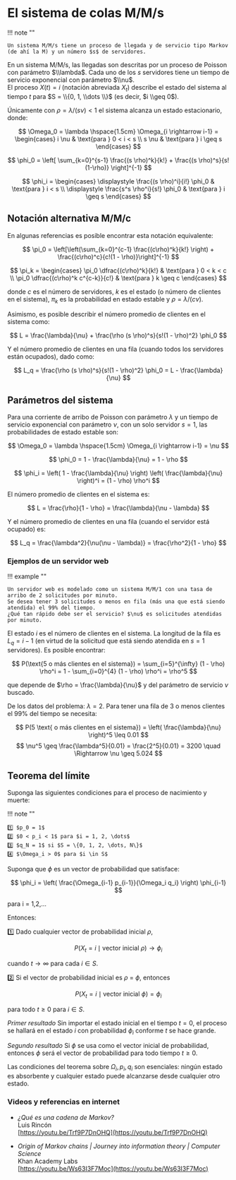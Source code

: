 # El sistema de colas M/M/s

!!! note ""

    Un sistema M/M/s tiene un proceso de llegada y de servicio tipo Markov (de ahí la M) y un número $s$ de servidores.


En un sistema M/M/s, las llegadas son descritas por un proceso de Poisson con parámetro $\\lambda$. Cada uno de los $s$ servidores tiene un tiempo de servicio exponencial con parámetro $\\nu$.  
El proceso $X(t) = i$ (notación abreviada $X_t$) describe el estado del sistema al tiempo $t$ para $S = \\{0, 1, \\dots \\}$ (es decir, $i \\geq 0$).


Únicamente con $\rho = \lambda/(s \nu) < 1$ el sistema alcanza un estado estacionario, donde:

$$
\Omega_0 = \lambda \hspace{1.5cm} \Omega_{i \rightarrow i-1} = 
\begin{cases} 
i \nu & \text{para } 0 < i < s \\
s \nu & \text{para } i \geq s
\end{cases}
$$

$$
\phi_0 = \left[ \sum_{k=0}^{s-1} \frac{(s \rho)^k}{k!} + \frac{(s \rho)^s}{s!(1-\rho)} \right]^{-1}
$$

$$
\phi_i =
\begin{cases}
\displaystyle \frac{(s \rho)^i}{i!} \phi_0 & \text{para } i < s \\
\displaystyle \frac{s^s \rho^i}{s!} \phi_0 & \text{para } i \geq s
\end{cases}
$$

## Notación alternativa M/M/c

En algunas referencias es posible encontrar esta notación equivalente:

$$
\pi_0 = \left[\left(\sum_{k=0}^{c-1} \frac{(c\rho)^k}{k!} \right) + \frac{(c\rho)^c}{c!(1 - \rho)}\right]^{-1}
$$

$$
\pi_k =
\begin{cases}
\pi_0 \dfrac{(c\rho)^k}{k!} & \text{para } 0 < k < c \\
\pi_0 \dfrac{(c\rho)^k c^{c-k}}{c!} & \text{para } k \geq c
\end{cases}
$$

donde $c$ es el número de servidores, $k$ es el estado (o número de clientes en el sistema), $\pi_k$ es la probabilidad en estado estable y $\rho = \lambda/(c \nu)$.


Asimismo, es posible describir el número promedio de clientes en el sistema como:

$$
L = \frac{\lambda}{\nu} + \frac{\rho (s \rho)^s}{s!(1 - \rho)^2} \phi_0
$$

Y el número promedio de clientes en una fila (cuando todos los servidores están ocupados), dado como:

$$
L_q = \frac{\rho (s \rho)^s}{s!(1 - \rho)^2} \phi_0 = L - \frac{\lambda}{\nu}
$$

## Parámetros del sistema

Para una corriente de arribo de Poisson con parámetro $\lambda$ y un tiempo de servicio exponencial con parámetro $\nu$, con un solo servidor $s = 1$, las probabilidades de estado estable son:

$$
\Omega_0 = \lambda \hspace{1.5cm} \Omega_{i \rightarrow i-1} = \nu
$$

$$
\phi_0 = 1 - \frac{\lambda}{\nu} = 1 - \rho
$$

$$
\phi_i = \left( 1 - \frac{\lambda}{\nu} \right) \left( \frac{\lambda}{\nu} \right)^i = (1 - \rho) \rho^i
$$


El número promedio de clientes en el sistema es:

$$
L = \frac{\rho}{1 - \rho} = \frac{\lambda}{\nu - \lambda}
$$

Y el número promedio de clientes en una fila (cuando el servidor está ocupado) es:

$$
L_q = \frac{\lambda^2}{\nu(\nu - \lambda)} = \frac{\rho^2}{1 - \rho}
$$

### Ejemplos de un servidor web


!!! example ""

    Un servidor web es modelado como un sistema M/M/1 con una tasa de arribo de 2 solicitudes por minuto.  
    Se desea tener 3 solicitudes o menos en fila (más una que está siendo atendida) el 99% del tiempo.  
    ¿Qué tan rápido debe ser el servicio? $\nu$ es solicitudes atendidas por minuto.

El estado $i$ es el número de clientes en el sistema. La longitud de la fila es $L_q = i - 1$ (en virtud de la solicitud que está siendo atendida en $s = 1$ servidores). Es posible encontrar:

$$
P(\text{5 o más clientes en el sistema}) = \sum_{i=5}^{\infty} (1 - \rho) \rho^i = 1 - \sum_{i=0}^{4} (1 - \rho) \rho^i = \rho^5
$$

que depende de $\rho = \frac{\lambda}{\nu}$ y del parámetro de servicio $\nu$ buscado.

De los datos del problema: $\lambda = 2$. Para tener una fila de 3 o menos clientes el 99% del tiempo se necesita:

$$
P(5 \text{ o más clientes en el sistema}) = \left( \frac{\lambda}{\nu} \right)^5 \leq 0.01
$$
$$
\nu^5 \geq \frac{\lambda^5}{0.01} = \frac{2^5}{0.01} = 3200 \quad \Rightarrow \nu \geq 5.024
$$


## Teorema del límite

Suponga las siguientes condiciones para el proceso de nacimiento y muerte:

!!! note ""

    1️⃣ $p_0 = 1$  
    2️⃣ $0 < p_i < 1$ para $i = 1, 2, \dots$  
    3️⃣ $q_N = 1$ si $S = \{0, 1, 2, \dots, N\}$  
    4️⃣ $\Omega_i > 0$ para $i \in S$

Suponga que $\phi$ es un vector de probabilidad que satisface:

$$
\phi_i = \left( \frac{\Omega_{i-1} p_{i-1}}{\Omega_i q_i} \right) \phi_{i-1}
$$

para i = 1,2,...


Entonces:

1️⃣ Dado cualquier vector de probabilidad inicial $\rho$,

$$
P(X_t = i \mid \text{vector inicial } \rho) \to \phi_i
$$

cuando $t \rightarrow \infty$ para cada $i \in S$.

2️⃣ Si el vector de probabilidad inicial es $\rho$ = $\phi$, entonces

$$
P(X_t = i \mid \text{vector inicial } \phi) = \phi_i 
$$

para todo $t \geq 0$ para $i \in S$.

*Primer resultado*
Sin importar el estado inicial en el tiempo $t = 0$, el proceso se hallará en el estado $i$ con probabilidad $\phi_i$ conforme $t$ se hace grande.

*Segundo resultado*
Si $\phi$ se usa como el vector inicial de probabilidad, entonces $\phi$ será el vector de probabilidad para todo tiempo $t \geq 0$.

Las condiciones del teorema sobre $\Omega_i, p_i, q_i$ son esenciales: ningún estado es absorbente y cualquier estado puede alcanzarse desde cualquier otro estado.

### Videos y referencias en internet

- *¿Qué es una cadena de Markov?*  
  Luis Rincón  
  [https://youtu.be/Trf9P7DnOHQ](https://youtu.be/Trf9P7DnOHQ)

- *Origin of Markov chains | Journey into information theory | Computer Science*  
  Khan Academy Labs  
  [https://youtu.be/Ws63I3F7Moc](https://youtu.be/Ws63I3F7Moc)
